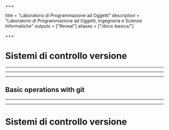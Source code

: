 
+++

title = "Laboratorio di Programmazione ad Oggetti"
description = "Laboratorio di Programmazione ad Oggetti, Ingegneria e Scienze Informatiche"
outputs = ["Reveal"]
aliases = ["/dvcs-basics/"]

+++

# Sistemi di controllo versione

<!-- write-here "cover.md" -->

<!-- end-write -->

---

<!-- write-here "shared-slides/git/dvcs-concepts.md" -->

<!-- end-write -->

---

<!-- write-here "shared-slides/git/intro.md" -->

<!-- end-write -->

---

## Basic operations with git

---

<!-- write-here "shared-slides/git/basics-no-branching.md" -->

<!-- end-write -->

---

# Sistemi di controllo versione

<!-- write-here "cover.md" -->

<!-- end-write -->
